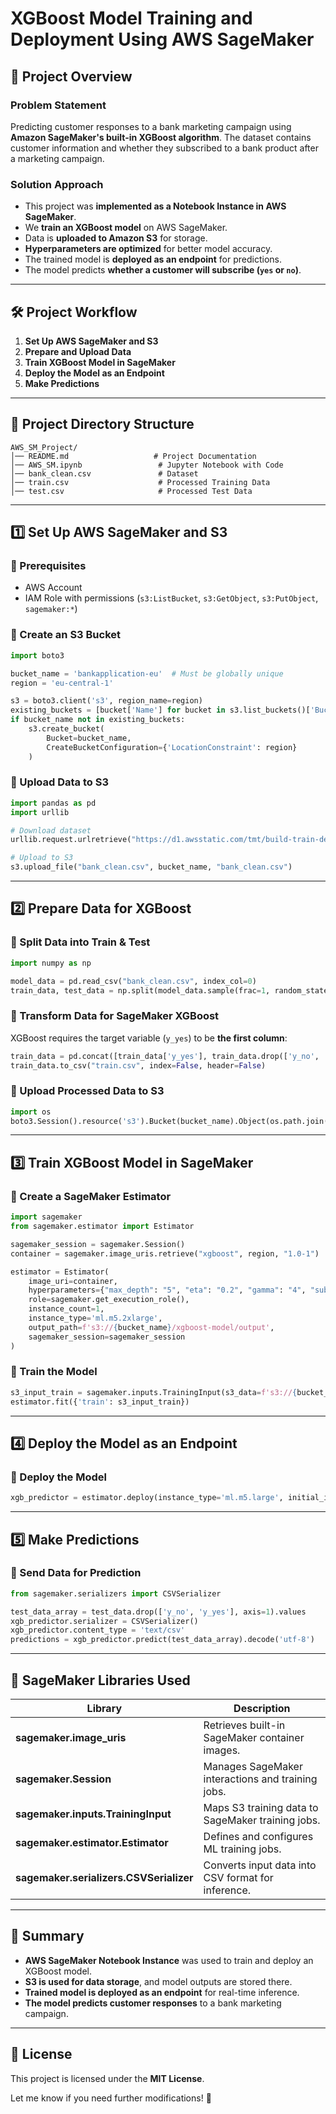 # **XGBoost Model Training and Deployment Using AWS SageMaker**

## **📌 Project Overview**
### **Problem Statement**
Predicting customer responses to a bank marketing campaign using **Amazon SageMaker's built-in XGBoost algorithm**. The dataset contains customer information and whether they subscribed to a bank product after a marketing campaign.

### **Solution Approach**
- This project was **implemented as a Notebook Instance in AWS SageMaker**.
- We **train an XGBoost model** on AWS SageMaker.
- Data is **uploaded to Amazon S3** for storage.
- **Hyperparameters are optimized** for better model accuracy.
- The trained model is **deployed as an endpoint** for predictions.
- The model predicts **whether a customer will subscribe (`yes` or `no`)**.

---

## **🛠️ Project Workflow**
1. **Set Up AWS SageMaker and S3**
2. **Prepare and Upload Data**
3. **Train XGBoost Model in SageMaker**
4. **Deploy the Model as an Endpoint**
5. **Make Predictions**

---

## **📂 Project Directory Structure**
```
AWS_SM_Project/
│── README.md                   # Project Documentation
│── AWS_SM.ipynb                 # Jupyter Notebook with Code
│── bank_clean.csv               # Dataset
│── train.csv                    # Processed Training Data
│── test.csv                     # Processed Test Data
```

---

## **1️⃣ Set Up AWS SageMaker and S3**
### **📌 Prerequisites**
- AWS Account
- IAM Role with permissions (`s3:ListBucket`, `s3:GetObject`, `s3:PutObject`, `sagemaker:*`)

### **🔹 Create an S3 Bucket**
```python
import boto3

bucket_name = 'bankapplication-eu'  # Must be globally unique
region = 'eu-central-1'

s3 = boto3.client('s3', region_name=region)
existing_buckets = [bucket['Name'] for bucket in s3.list_buckets()['Buckets']]
if bucket_name not in existing_buckets:
    s3.create_bucket(
        Bucket=bucket_name,
        CreateBucketConfiguration={'LocationConstraint': region}
    )
```

### **🔹 Upload Data to S3**
```python
import pandas as pd
import urllib

# Download dataset
urllib.request.urlretrieve("https://d1.awsstatic.com/tmt/build-train-deploy-machine-learning-model-sagemaker/bank_clean.csv", "bank_clean.csv")

# Upload to S3
s3.upload_file("bank_clean.csv", bucket_name, "bank_clean.csv")
```

---

## **2️⃣ Prepare Data for XGBoost**
### **🔹 Split Data into Train & Test**
```python
import numpy as np

model_data = pd.read_csv("bank_clean.csv", index_col=0)
train_data, test_data = np.split(model_data.sample(frac=1, random_state=1729), [int(0.7 * len(model_data))])
```

### **🔹 Transform Data for SageMaker XGBoost**
XGBoost requires the target variable (`y_yes`) to be **the first column**:
```python
train_data = pd.concat([train_data['y_yes'], train_data.drop(['y_no', 'y_yes'], axis=1)], axis=1)
train_data.to_csv("train.csv", index=False, header=False)
```

### **🔹 Upload Processed Data to S3**
```python
import os
boto3.Session().resource('s3').Bucket(bucket_name).Object(os.path.join('xgboost-model', 'train/train.csv')).upload_file('train.csv')
```

---

## **3️⃣ Train XGBoost Model in SageMaker**
### **🔹 Create a SageMaker Estimator**
```python
import sagemaker
from sagemaker.estimator import Estimator

sagemaker_session = sagemaker.Session()
container = sagemaker.image_uris.retrieve("xgboost", region, "1.0-1")

estimator = Estimator(
    image_uri=container,
    hyperparameters={"max_depth": "5", "eta": "0.2", "gamma": "4", "subsample": "0.7", "objective": "binary:logistic", "num_round": 50},
    role=sagemaker.get_execution_role(),
    instance_count=1,
    instance_type='ml.m5.2xlarge',
    output_path=f's3://{bucket_name}/xgboost-model/output',
    sagemaker_session=sagemaker_session
)
```

### **🔹 Train the Model**
```python
s3_input_train = sagemaker.inputs.TrainingInput(s3_data=f's3://{bucket_name}/xgboost-model/train/', content_type='csv')
estimator.fit({'train': s3_input_train})
```

---

## **4️⃣ Deploy the Model as an Endpoint**
### **🔹 Deploy the Model**
```python
xgb_predictor = estimator.deploy(instance_type='ml.m5.large', initial_instance_count=1)
```

---

## **5️⃣ Make Predictions**
### **🔹 Send Data for Prediction**
```python
from sagemaker.serializers import CSVSerializer

test_data_array = test_data.drop(['y_no', 'y_yes'], axis=1).values
xgb_predictor.serializer = CSVSerializer()
xgb_predictor.content_type = 'text/csv'
predictions = xgb_predictor.predict(test_data_array).decode('utf-8')
```

---

## **🚀 SageMaker Libraries Used**
| Library | Description |
|---------|------------|
| **sagemaker.image_uris** | Retrieves built-in SageMaker container images. |
| **sagemaker.Session** | Manages SageMaker interactions and training jobs. |
| **sagemaker.inputs.TrainingInput** | Maps S3 training data to SageMaker training jobs. |
| **sagemaker.estimator.Estimator** | Defines and configures ML training jobs. |
| **sagemaker.serializers.CSVSerializer** | Converts input data into CSV format for inference. |

---

## **📌 Summary**
- **AWS SageMaker Notebook Instance** was used to train and deploy an XGBoost model.
- **S3 is used for data storage**, and model outputs are stored there.
- **Trained model is deployed as an endpoint** for real-time inference.
- **The model predicts customer responses** to a bank marketing campaign.

---

## **📜 License**
This project is licensed under the **MIT License**.

Let me know if you need further modifications! 🚀
